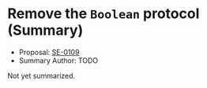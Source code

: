 # Remove the `Boolean` protocol (Summary)

* Proposal: [SE-0109](https://github.com/apple/swift-evolution/blob/main/proposals/0109-remove-boolean.md)
* Summary Author: TODO

Not yet summarized.
